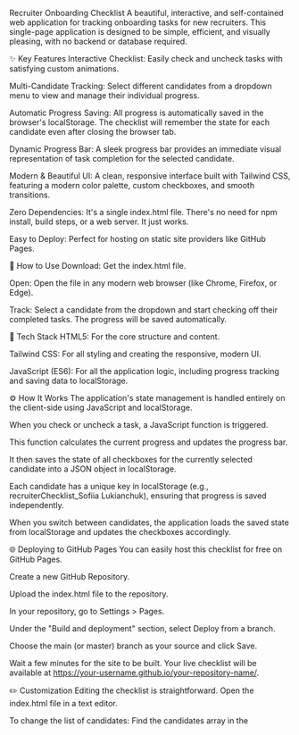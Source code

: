 Recruiter Onboarding Checklist
A beautiful, interactive, and self-contained web application for tracking onboarding tasks for new recruiters. This single-page application is designed to be simple, efficient, and visually pleasing, with no backend or database required.

✨ Key Features
Interactive Checklist: Easily check and uncheck tasks with satisfying custom animations.

Multi-Candidate Tracking: Select different candidates from a dropdown menu to view and manage their individual progress.

Automatic Progress Saving: All progress is automatically saved in the browser's localStorage. The checklist will remember the state for each candidate even after closing the browser tab.

Dynamic Progress Bar: A sleek progress bar provides an immediate visual representation of task completion for the selected candidate.

Modern & Beautiful UI: A clean, responsive interface built with Tailwind CSS, featuring a modern color palette, custom checkboxes, and smooth transitions.

Zero Dependencies: It's a single index.html file. There's no need for npm install, build steps, or a web server. It just works.

Easy to Deploy: Perfect for hosting on static site providers like GitHub Pages.

🚀 How to Use
Download: Get the index.html file.

Open: Open the file in any modern web browser (like Chrome, Firefox, or Edge).

Track: Select a candidate from the dropdown and start checking off their completed tasks. The progress will be saved automatically.

🔧 Tech Stack
HTML5: For the core structure and content.

Tailwind CSS: For all styling and creating the responsive, modern UI.

JavaScript (ES6): For all the application logic, including progress tracking and saving data to localStorage.

⚙️ How It Works
The application's state management is handled entirely on the client-side using JavaScript and localStorage.

When you check or uncheck a task, a JavaScript function is triggered.

This function calculates the current progress and updates the progress bar.

It then saves the state of all checkboxes for the currently selected candidate into a JSON object in localStorage.

Each candidate has a unique key in localStorage (e.g., recruiterChecklist_Sofiia Lukianchuk), ensuring that progress is saved independently.

When you switch between candidates, the application loads the saved state from localStorage and updates the checkboxes accordingly.

🌐 Deploying to GitHub Pages
You can easily host this checklist for free on GitHub Pages.

Create a new GitHub Repository.

Upload the index.html file to the repository.

In your repository, go to Settings > Pages.

Under the "Build and deployment" section, select Deploy from a branch.

Choose the main (or master) branch as your source and click Save.

Wait a few minutes for the site to be built. Your live checklist will be available at https://your-username.github.io/your-repository-name/.

✏️ Customization
Editing the checklist is straightforward. Open the index.html file in a text editor.

To change the list of candidates:
Find the candidates array in the <script> tag at the bottom of the file and edit the names:

const candidates = [
    "Kabanets Serafyma",
    "Sofiia Lukianchuk",
    "Polina Bohun",
    // Add new candidates here
];

To change the tasks:
The tasks are located in the <main> section of the HTML. You can edit the text directly. Each task follows this structure:

<div class="checklist-item">
    <input type="checkbox" id="task1-1">
    <label for="task1-1">
        <span class="checkbox-custom"></span>
        <span class="checkbox-label-text text-slate-700">Your task description goes here.</span>
    </label>
</div>

To add a new task, simply copy and paste this block, making sure to give the input and the label's for attribute a new, unique id.

📜 License
This project is open-source and available under the MIT License.
